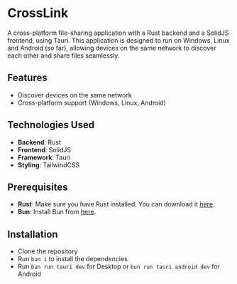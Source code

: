 # CrossLink

A cross-platform file-sharing application with a Rust backend and a SolidJS frontend, using Tauri. This application is designed to run on Windows, Linux and Android (so far), allowing devices on the same network to discover each other and share files seamlessly.

## Features

- Discover devices on the same network
- Cross-platform support (Windows, Linux, Android)

## Technologies Used

- **Backend**: Rust
- **Frontend**: SolidJS
- **Framework**: Tauri
- **Styling**: TailwindCSS

## Prerequisites

- **Rust**: Make sure you have Rust installed. You can download it [here](https://www.rust-lang.org/tools/install).
- **Bun**: Install Bun from [here](https://bun.sh/).

## Installation
- Clone the repository
- Run `bun i` to install the dependencies
- Run `bun run tauri dev` for Desktop or `bun run tauri android dev` for Android

